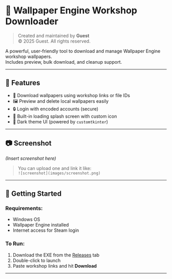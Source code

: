 # 🎨 Wallpaper Engine Workshop Downloader

> Created and maintained by **Guest**  
> © 2025 Guest. All rights reserved.

A powerful, user-friendly tool to download and manage Wallpaper Engine workshop wallpapers.  
Includes preview, bulk download, and cleanup support.

---

## 📸 Features

- 🔽 Download wallpapers using workshop links or file IDs  
- 🖼 Preview and delete local wallpapers easily  
- 🔒 Login with encoded accounts (secure)  
- 🎯 Built-in loading splash screen with custom icon  
- 🌙 Dark theme UI (powered by `customtkinter`)

---

## 📷 Screenshot

*(Insert screenshot here)*  
> You can upload one and link it like:  
> `![screenshot](images/screenshot.png)`

---

## 🚀 Getting Started

### Requirements:
- Windows OS
- Wallpaper Engine installed
- Internet access for Steam login

### To Run:
1. Download the EXE from the [Releases](#) tab  
2. Double-click to launch  
3. Paste workshop links and hit **Download**

---
